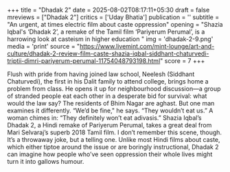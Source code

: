+++
title = "Dhadak 2"
date = 2025-08-02T08:17:11+05:30
draft = false
mreviews = ["Dhadak 2"]
critics = ['Uday Bhatia']
publication = ''
subtitle = "An urgent, at times electric film about caste oppression"
opening = "Shazia Iqbal's ‘Dhadak 2’, a remake of the Tamil film ‘Pariyerum Perumal’, is a harrowing look at casteism in higher education "
img = 'dhadak-2-9.png'
media = 'print'
source = "https://www.livemint.com/mint-lounge/art-and-culture/dhadak-2-review-film-caste-shazia-iqbal-siddhant-chaturvedi-triptii-dimri-pariyerum-perumal-11754048793198.html"
score = 7
+++

Flush with pride from having joined law school, Neelesh (Siddhant Chaturvedi), the first in his Dalit family to attend college, brings home a problem from class. He opens it up for neighbourhood discussion—a group of stranded people eat each other in a desperate bid for survival: what would the law say? The residents of Bhim Nagar are aghast. But one man examines it differently. “We’d be fine," he says. “They wouldn’t eat us.” A woman chimes in: “They definitely won’t eat adivasis.” Shazia Iqbal’s Dhadak 2, a Hindi remake of Pariyerum Perumal, takes a great deal from Mari Selvaraj’s superb 2018 Tamil film. I don’t remember this scene, though. It’s a throwaway joke, but a telling one. Unlike most Hindi films about caste, which either tiptoe around the issue or are boringly instructional, Dhadak 2 can imagine how people who’ve seen oppression their whole lives might turn it into gallows humour.
